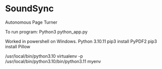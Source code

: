 # SoundSync

Autonomous Page Turner

To run program:
Python3 python_app.py

Worked in powershell on Windows. Python 3.10.11
pip3 install PyPDF2
pip3 install Pillow

/usr/local/bin/python3.10
virtualenv -p /usr/local/bin/python3.10/bin/python3.11 myenv
